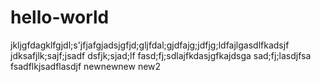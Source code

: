 # hello-world
jkljgfdagklfgjdl;s'jfjafgjadsjgfjd;gljfdal;gjdfajg;jdfjg;ldfajlgasdlfkadsjf
jdksafjlk;sajf;jsadf
dsfjk;sjad;lf
fasd;fj;sdlajfkdasjgfkajdsga
sad;fj;lasdjfsa
fsadflkjsadflasdjf
newnewnew
new2
